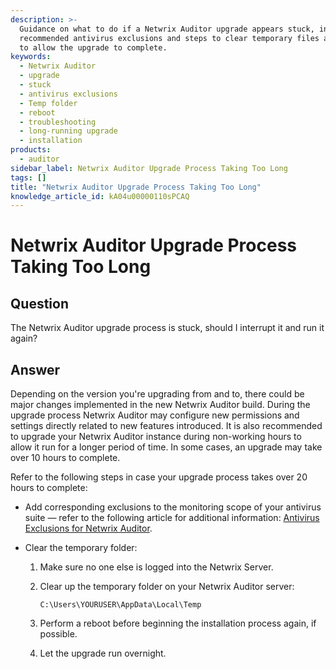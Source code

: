 ```yaml
---
description: >-
  Guidance on what to do if a Netwrix Auditor upgrade appears stuck, including
  recommended antivirus exclusions and steps to clear temporary files and reboot
  to allow the upgrade to complete.
keywords:
  - Netwrix Auditor
  - upgrade
  - stuck
  - antivirus exclusions
  - Temp folder
  - reboot
  - troubleshooting
  - long-running upgrade
  - installation
products:
  - auditor
sidebar_label: Netwrix Auditor Upgrade Process Taking Too Long
tags: []
title: "Netwrix Auditor Upgrade Process Taking Too Long"
knowledge_article_id: kA04u00000110sPCAQ
---
```


# Netwrix Auditor Upgrade Process Taking Too Long

## Question

The Netwrix Auditor upgrade process is stuck, should I interrupt it and run it again?

## Answer

Depending on the version you're upgrading from and to, there could be major changes implemented in the new Netwrix Auditor build. During the upgrade process Netwrix Auditor may configure new permissions and settings directly related to new features introduced. It is also recommended to upgrade your Netwrix Auditor instance during non-working hours to allow it run for a longer period of time. In some cases, an upgrade may take over 10 hours to complete.

Refer to the following steps in case your upgrade process takes over 20 hours to complete:

- Add corresponding exclusions to the monitoring scope of your antivirus suite — refer to the following article for additional information: [Antivirus Exclusions for Netwrix Auditor](/docs/kb/auditor/antivirus-exclusions-for-netwrix-auditor.md).

- Clear the temporary folder:

  1. Make sure no one else is logged into the Netwrix Server.
  2. Clear up the temporary folder on your Netwrix Auditor server:

     ```
     C:\Users\YOURUSER\AppData\Local\Temp
     ```

  3. Perform a reboot before beginning the installation process again, if possible.
  4. Let the upgrade run overnight.
